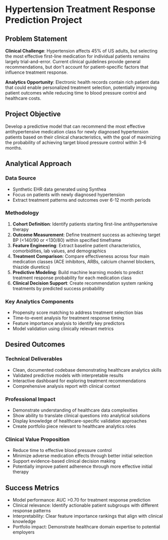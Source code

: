 <!-- Toolbar @TODO: Fix this if i want to add it in--> 
<!-- <div style="background: #f8f8f8; padding: 10px 0; text-align: right; border-bottom: 1px solid #e0e0e0; margin-bottom: 24px;">
  <a href="/hypertension-project-site/about/" style="margin-right: 20px; font-weight: bold; color: #0366d6; text-decoration: none;">About</a>
</div> -->

# Hypertension Treatment Response Prediction Project

## Problem Statement

**Clinical Challenge**: Hypertension affects 45% of US adults, but selecting the most effective first-line medication for individual patients remains largely trial-and-error. Current clinical guidelines provide general recommendations, but don't account for patient-specific factors that influence treatment response.

**Analytics Opportunity**: Electronic health records contain rich patient data that could enable personalized treatment selection, potentially improving patient outcomes while reducing time to blood pressure control and healthcare costs.

## Project Objective

Develop a predictive model that can recommend the most effective antihypertensive medication class for newly diagnosed hypertension patients based on their clinical characteristics, with the goal of maximizing the probability of achieving target blood pressure control within 3-6 months.

## Analytical Approach

### Data Source
- Synthetic EHR data generated using Synthea
- Focus on patients with newly diagnosed hypertension
- Extract treatment patterns and outcomes over 6-12 month periods

### Methodology
1. **Cohort Definition**: Identify patients starting first-line antihypertensive therapy
2. **Outcome Measurement**: Define treatment success as achieving target BP (<140/90 or <130/80) within specified timeframe
3. **Feature Engineering**: Extract baseline patient characteristics, comorbidities, lab values, and demographics
4. **Treatment Comparison**: Compare effectiveness across four main medication classes (ACE inhibitors, ARBs, calcium channel blockers, thiazide diuretics)
5. **Predictive Modeling**: Build machine learning models to predict treatment response probability for each medication class
6. **Clinical Decision Support**: Create recommendation system ranking treatments by predicted success probability

### Key Analytics Components
- Propensity score matching to address treatment selection bias
- Time-to-event analysis for treatment response timing
- Feature importance analysis to identify key predictors
- Model validation using clinically relevant metrics

## Desired Outcomes

### Technical Deliverables
- Clean, documented codebase demonstrating healthcare analytics skills
- Validated predictive models with interpretable results
- Interactive dashboard for exploring treatment recommendations
- Comprehensive analysis report with clinical context

### Professional Impact
- Demonstrate understanding of healthcare data complexities
- Show ability to translate clinical questions into analytical solutions
- Display knowledge of healthcare-specific validation approaches
- Create portfolio piece relevant to healthcare analytics roles

### Clinical Value Proposition
- Reduce time to effective blood pressure control
- Minimize adverse medication effects through better initial selection
- Support evidence-based clinical decision making
- Potentially improve patient adherence through more effective initial therapy

## Success Metrics
- Model performance: AUC >0.70 for treatment response prediction
- Clinical relevance: Identify actionable patient subgroups with different response patterns
- Interpretability: Clear feature importance rankings that align with clinical knowledge
- Portfolio impact: Demonstrate healthcare domain expertise to potential employers